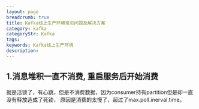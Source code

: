 ```yaml
---
layout: page
breadcrumb: true
title: Kafka线上生产环境常见问题及解决方案
category: kafka
categoryStr: Kafka
tags: 
keywords: Kafka线上生产环境
description:
---
```



## 1.消息堆积一直不消费, 重启服务后开始消费
就是活锁了，有心跳，但是不消费数据，因为consumer持有partition但是却一直没有释放造成了死锁，
原因是消费的太慢了，超过了max.poll.inerval.time。